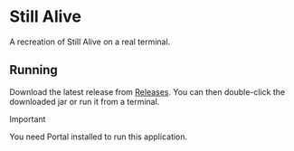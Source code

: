 # Still Alive

A recreation of Still Alive on a real terminal.

## Running

Download the latest release from [Releases](releases). You can then double-click the downloaded jar or run it from a terminal.

> [!IMPORTANT]
> You need Portal installed to run this application.
